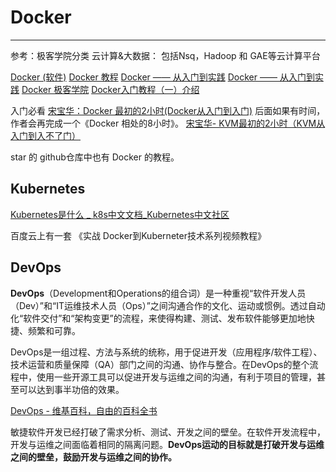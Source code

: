 # Docker



---

参考：极客学院分类
云计算&大数据： 包括Nsq，Hadoop 和 GAE等云计算平台


[Docker (软件)](https://zh.wikipedia.org/zh-cn/Docker_\(%E8%BB%9F%E9%AB%94\))
[Docker 教程](http://www.runoob.com/docker/docker-tutorial.html)
[Docker —— 从入门到实践](https://www.gitbook.com/book/yeasy/docker_practice/details "GitBook")
[Docker —— 从入门到实践](http://www.kancloud.cn/thinkphp/docker_practice "看云")
[Docker 极客学院](http://wiki.jikexueyuan.com/list/docker/)
[Docker入门教程（一）介绍](http://dockone.io/article/101)



入门必看 [宋宝华：Docker 最初的2小时(Docker从入门到入门)](http://blog.csdn.net/21cnbao/article/details/56275456) 后面如果有时间，作者会再完成一个《Docker 相处的8小时》。
[宋宝华- KVM最初的2小时（KVM从入门到入不了门）](http://blog.csdn.net/21cnbao/article/details/56654334)

star 的 github仓库中也有 Docker 的教程。



## Kubernetes



[Kubernetes是什么 _ k8s中文文档_Kubernetes中文社区](http://docs.kubernetes.org.cn/227.html "Kubernetes是什么 _ k8s中文文档_Kubernetes中文社区")





百度云上有一套  《实战 Docker到Kuberneter技术系列视频教程》

## DevOps



**DevOps**（Development和Operations的组合词）是一种重视“软件开发人员（Dev）”和“IT运维技术人员（Ops）”之间沟通合作的文化、运动或惯例。透过自动化“软件交付”和“架构变更”的流程，来使得构建、测试、发布软件能够更加地快捷、频繁和可靠。



DevOps是一组过程、方法与系统的统称，用于促进开发（应用程序/软件工程）、技术运营和质量保障（QA）部门之间的沟通、协作与整合。在DevOps的整个流程中，使用一些开源工具可以促进开发与运维之间的沟通，有利于项目的管理，甚至可以达到事半功倍的效果。



[DevOps - 维基百科，自由的百科全书](https://zh.wikipedia.org/wiki/DevOps "DevOps - 维基百科，自由的百科全书")



敏捷软件开发已经打破了需求分析、测试、开发之间的壁垒。在软件开发流程中，开发与运维之间面临着相同的隔离问题。**DevOps运动的目标就是打破开发与运维之间的壁垒，鼓励开发与运维之间的协作。**


